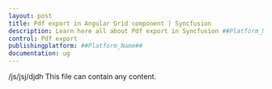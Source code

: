 ```yaml
---
layout: post
title: Pdf export in Angular Grid component | Syncfusion
description: Learn here all about Pdf export in Syncfusion ##Platform_Name## Grid component of Syncfusion Essential JS 2 and more.
control: Pdf export 
publishingplatform: ##Platform_Name##
documentation: ug
---
```


/js/jsj/djdh
This file can contain any content.